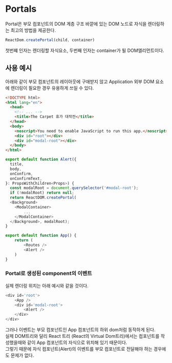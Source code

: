 # Portals

Portal은 부모 컴포넌트의 DOM 계층 구조 바깥에 있는 DOM 노드로 자식을 렌더링하는 최고의 방법을 제공한다.
```js
ReactDom.createPortal(child, container)
```

첫번쨰 인자는 렌더링할 자식요소, 두번째 인자는 container가 될 DOM엘리먼트이다.

## 사용 예시

아래와 같이 부모 컴포넌트의 레이아웃에 구애받지 않고 Application 외부 DOM 요소에 렌더링이 필요한 경우 유용하게 쓰일 수 있다.<br>

```html
<!DOCTYPE html>
<html lang="en">
  <head>
    <!-- ... -->
    <title>The Carpet 휴가 대작전</title>
  </head>
  <body>
    <noscript>You need to enable JavaScript to run this app.</noscript>
    <div id="root"></div>
    <div id="modal-root"></div>
  </body>
</html>

```
```js
export default function Alert({
  title,
  body,
  onConfirm,
  onConfirmText,
}: PropsWithChildren<Props>) {
  const modalRoot = document.querySelector('#modal-root');
  if (!modalRoot) return null;
  return ReactDOM.createPortal(
  <Background>
    <ModalContainer>
        ...
    </ModalContainer>
  </Background>, modalRoot);
}
```

```js
export default function App() {
    return (
        <Routes />
        <Alert />
    )
}
```

### Portal로 생성된 component의 이벤트
실제 렌더링 위치는 아래 예시와 같을 것이다.
```js
<div id='root'>
    <App />
    <div id='modal-root'>
        <Alert />
    </div>
</div>
```

그러나 이벤트는 부모 컴포넌트인 App 컴포넌트의 하위 dom처럼 동작하게 된다.<br>
실제 DOM트리와 달리 React 트리 (React의 Virtual Dom트리)에서는 컴포넌트를 작성했을때와 같이 App 컴포넌트의 자식으로 위치해 있기 때문이다.<br>
그렇기 때문에 자식 컴포넌트(Alert)의 이벤트를 부모 컴포넌트로 전달해야 하는 경우에도 문제가 없다.